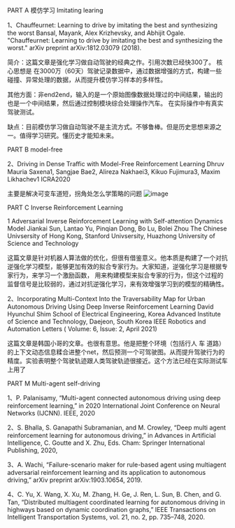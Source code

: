 PART A 
模仿学习 Imitating learing 

1、Chauffeurnet: Learning to drive by imitating the best and synthesizing the worst
Bansal, Mayank, Alex Krizhevsky, and Abhijit Ogale. "Chauffeurnet: Learning to drive by imitating the best and synthesizing the worst." arXiv preprint arXiv:1812.03079 
(2018).

简介：这篇文章是强化学习做自动驾驶的经典之作。引用次数已经快300了。
核心思想是 在3000万（60天）驾驶记录数据中，通过数据增强的方式，构建一些碰撞、异常处理的数据，从而提升模仿学习样本的多样性。

其他方面：非end2end，输入的是一个原始图像数据处理过的中间结果，输出的也是一个中间结果，然后通过控制模块综合处理操作汽车。
在实际操作中有真实驾驶测试。

缺点：目前模仿学习做自动驾驶不是主流方式。不够鲁棒。但是历史思想来源之一。值得学习研究。懂历史才能知未来。


PART B model-free 

2、Driving in Dense Traffic with Model-Free Reinforcement Learning
Dhruv Mauria Saxena1, Sangjae Bae2, Alireza Nakhaei3, Kikuo Fujimura3, Maxim Likhachev1 ICRA2020

主要是解决可变车道短，拐角处怎么学策略的问题
![image](https://user-images.githubusercontent.com/10848033/115192590-98866480-a11d-11eb-9173-ad7d2afab194.png)


PART C Inverse Reinforcement Learning

1 Adversarial Inverse Reinforcement Learning with Self-attention Dynamics Model
Jiankai Sun,  Lantao Yu,  Pinqian Dong, Bo Lu, Bolei Zhou
The Chinese Univsersity of Hong Kong, Stanford Univsersity,
Huazhong University of Science and Technology

这篇文章是针对机器人算法做的优化，但很有借鉴意义。他本质是构建了一个对抗逆强化学习模型，能够更加有效的拟合专家行为。大家知道，逆强化学习是根据专家行为，来学习一个激励函数，
用来构建模型来拟合专家的行为，但这个过程的监督信号是比较弱的，通过对抗逆强化学习，来有效增强学习到的模型的精确性。

2、Incorporating Multi-Context Into the Traversability Map for Urban Autonomous Driving Using Deep Inverse Reinforcement Learning
David Hyunchul Shim
School of Electrical Engineering, Korea Advanced Institute of Science and Technology, Daejeon, South Korea
IEEE Robotics and Automation Letters ( Volume: 6, Issue: 2, April 2021) 

这篇文章是韩国小哥的文章。也很有意思。他是把整个环境（包括行人 车 道路）的上下文动态信息糅合进整个net，然后预测一个可驾驶图。从而提升驾驶行为的精度。实验表明整个驾驶轨迹跟人类驾驶轨迹很接近。这个方法已经在实际测试车上用了

PART M  Multi-agent self-driving

1、P. Palanisamy, “Multi-agent connected autonomous driving using deep
reinforcement learning,” in 2020 International Joint Conference on
Neural Networks (IJCNN). IEEE, 2020

2、S. Bhalla, S. Ganapathi Subramanian, and M. Crowley, “Deep multi
agent reinforcement learning for autonomous driving,” in Advances in
Artificial Intelligence, C. Goutte and X. Zhu, Eds. Cham: Springer
International Publishing, 2020,

3、A. Wachi, “Failure-scenario maker for rule-based agent using multiagent
adversarial reinforcement learning and its application to autonomous
driving,” arXiv preprint arXiv:1903.10654, 2019.

4、C. Yu, X. Wang, X. Xu, M. Zhang, H. Ge, J. Ren, L. Sun, B. Chen, and
G. Tan, “Distributed multiagent coordinated learning for autonomous
driving in highways based on dynamic coordination graphs,” IEEE
Transactions on Intelligent Transportation Systems, vol. 21, no. 2, pp.
735–748, 2020.




